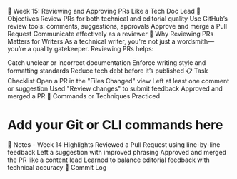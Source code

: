 📘 Week 15: Reviewing and Approving PRs Like a Tech Doc Lead
🎯 Objectives
Review PRs for both technical and editorial quality
Use GitHub’s review tools: comments, suggestions, approvals
Approve and merge a Pull Request
Communicate effectively as a reviewer
🧠 Why Reviewing PRs Matters for Writers
As a technical writer, you're not just a wordsmith—you’re a quality gatekeeper. Reviewing PRs helps:

Catch unclear or incorrect documentation
Enforce writing style and formatting standards
Reduce tech debt before it’s published
📋 Task Checklist
 Open a PR in the "Files Changed" view
 Left at least one comment or suggestion
 Used "Review changes" to submit feedback
 Approved and merged a PR
🧪 Commands or Techniques Practiced
# Add your Git or CLI commands here
📝 Notes - Week 14 Highlights
Reviewed a Pull Request using line-by-line feedback
Left a suggestion with improved phrasing
Approved and merged the PR like a content lead
Learned to balance editorial feedback with technical accuracy
🔁 Commit Log
